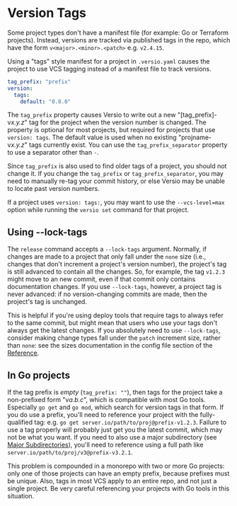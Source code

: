 # Version Tags

Some project types don't have a manifest file (for example: Go or
Terraform projects). Instead, versions are tracked via published tags in
the repo, which have the form `v<major>.<minor>.<patch>` e.g. `v2.4.15`.

Using a "tags" style manifest for a project in `.versio.yaml` causes the
project to use VCS tagging instead of a manifest file to track versions.

```yaml
tag_prefix: "prefix"
version:
  tags:
    default: "0.0.0"
```

The `tag_prefix` property causes Versio to write out a new
"[tag\_prefix]-v*x.y.z*" tag for the project when the version number is
changed. The property is optional for most projects, but required for
projects that use `version: tags`. The default value is used when no
existing "projname-v*x.y.z*" tags currently exist. You can use the
`tag_prefix_separator` property to use a separator other than `-`.

Since `tag_prefix` is also used to find older tags of a project, you
should not change it. If you change the `tag_prefix` or
`tag_prefix_separator`, you may need to manually re-tag your commit
history, or else Versio may be unable to locate past version numbers.

If a project uses `version: tags:`, you may want to use the
`--vcs-level=max` option while running the `versio set` command for that
project.

## Using --lock-tags

The `release` command accepts a `--lock-tags` argument. Normally, if
changes are made to a project that only fall under the `none` size
(i.e., changes that don't increment a project's version number), the
project's tag is still advanced to contain all the changes. So, for
example, the tag `v1.2.3` might move to an new commit, even if that
commit only contains documentation changes. If you use `--lock-tags`,
however, a project tag is never advanced: if no version-changing commits
are made, then the project's tag is unchanged.

This is helpful if you're using deploy tools that require tags to always
refer to the same commit, but might mean that users who use your tags
don't always get the latest changes. If you absolutely need to use
`--lock-tags`, consider making change types fall under the `patch`
increment size, rather than `none`: see the sizes documentation in the
config file section of the [Reference](./reference.md).

## In Go projects

If the tag prefix is *empty* (`tag_prefix: ""`), then tags for the
project take a non-prefixed form "v*a.b.c*", which is compatible with
most Go tools. Especially `go get` and `go mod`, which search for
version tags in that form. If you do use a prefix, you'll need to
reference your project with the fully-qualified tag: e.g. `go get
server.io/path/to/proj@prefix-v1.2.3`. Failure to use a tag properly
will probably just get you the latest commit, which may not be what you
want. If you need to also use a major subdirectory (see [Major
Subdirectories](./subs.md)), you'll need to reference using a full path
like `server.io/path/to/proj/v3@prefix-v3.2.1`.

This problem is compounded in a monorepo with two or more Go projects:
only one of those projects can have an empty prefix, because prefixes
must be unique. Also, tags in most VCS apply to an entire repo, and not
just a single project. Be very careful referencing your projects with Go
tools in this situation.

